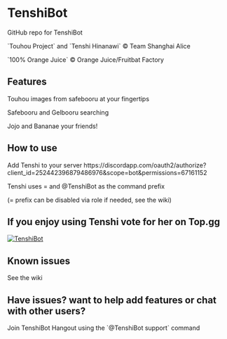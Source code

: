 # TenshiBot
<p>GitHub repo for TenshiBot</p>
<p>`Touhou Project` and `Tenshi Hinanawi` © Team Shanghai Alice</p>
<p>`100% Orange Juice` © Orange Juice/Fruitbat Factory</p>

<h2>Features</h2>
<p>Touhou images from safebooru at your fingertips</p>
<p>Safebooru and Gelbooru searching</p>
<p>Jojo and Bananae your friends!</p>

<h2>How to use</h2>
<p>Add Tenshi to your server https://discordapp.com/oauth2/authorize?client_id=252442396879486976&scope=bot&permissions=67161152</p>
<p>Tenshi uses = and @TenshiBot as the command prefix</p>
<p>(= prefix can be disabled via role if needed, see the wiki)</p>

<h2>If you enjoy using Tenshi vote for her on Top.gg</h2>

<a href="https://discordbots.org/bot/252442396879486976" >
  <img src="https://discordbots.org/api/widget/252442396879486976.svg" alt="TenshiBot" />
</a>

<h2>Known issues</h2>
See the wiki

<h2>Have issues? want to help add features or chat with other users?</h2>
<p>Join TenshiBot Hangout using the `@TenshiBot support` command</p>

